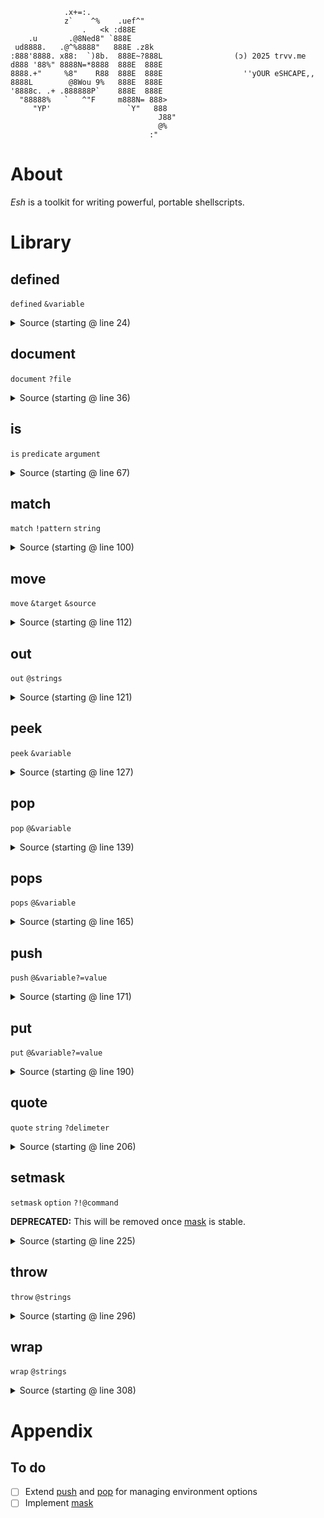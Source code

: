                 .x+=:.
                z`    ^%    .uef^"
                    .   <k :d88E
        .u       .@8Ned8" `888E
     ud8888.   .@^%8888"   888E .z8k
    :888'8888. x88:  `)8b.  888E~?888L                (ɔ) 2025 trvv.me
    d888 '88%" 8888N=*8888  888E  888E
    8888.+"     %8"    R88  888E  888E                  ''yOUR eSHCAPE,,
    8888L        @8Wou 9%   888E  888E
    '8888c. .+ .888888P`    888E  888E
      "88888%   `   ^"F     m888N= 888>
         "YP'                 `Y"   888
                                     J88"
                                     @%
                                   :"

# About

_Esh_ is a toolkit for writing powerful, portable shellscripts.

# Library

## defined

`defined` `&variable`

<details><summary>Source (starting @ line 24)</summary>

```sh
defined() {
    case $# in
        (1) :;;
        (0) throw "defined: expected name";;
        (*) throw "defined: too many arguments";;
    esac || return
    is name "$1" || throw "defined: $1: bad name" || return
    eval "case \${$1+.} in ('') return 1;; esac"
}

```

</details>

## document

`document` `?file`

<details><summary>Source (starting @ line 36)</summary>

````sh
document() {
    [ $# -le 1 ] || throw "document: too many arguments" || return
    push line linenum=0 state=docs
    while IFS= read -r line; do
        case $line in
            ('#!'*) :;;
            ('#'*)
                [ "$state" = code ] && printf '```\n\n</details>\n\n'
                state=docs
                case $line in
                    ('# '*) printf '%s\n' "${line#??}";;
                    (*) printf '%s\n' "${line#?}";;
                esac
            ;;
            ('') printf '\n';;
            (*)
                [ "$state" = docs ] && printf '\n<details><summary>Source (starting @ line %d)</summary>\n\n```sh\n' "$linenum"
                state=code
                printf '%s\n' "$line"
            ;;
        esac
        linenum="$((linenum + 1))"
    done <<-EOF
$(cat ${1+"$1"})
EOF
    [ "$state" = code ] && printf '```\n\n</details></summary>\n\n'
    pops line linenum state
}

````

</details>

## is

`is` `predicate` `argument`

<details><summary>Source (starting @ line 67)</summary>

```sh
is() {
    case $# in
        (2) :;;
        (0) throw "is: expected predicate and argument";;
        (1) throw "is: expected argument";;
        (*) throw "is: too many arguments";;
    esac || return
    case $1 in
        (name)          ! match '[!A-Za-z_]*|*[!A-Za-z_0-9]*' "$2";;
        (natural)       ! match '*[!0-9]*' "$2";;
		(command)       >/dev/null command -V "$2";;
        (block)         test -b "$2";;
        (stream)        test -c "$2";;
        (directory)     test -d "$2";;
        (empty)         test -s "$2";;
        (extant)        test -e "$2";;
        (file)          test -f "$2";;
        (sgid)          test -g "$2";;
        (symlink)       test -h "$2";;
        (fifo)          test -p "$2";;
        (readable)      test -r "$2";;
        (socket)        test -S "$2";;
        (terminal)      test -t "$2";;
        (suid)          test -u "$2";;
        (writeable)     test -w "$2" || { test -d "$2" && test -x "$2"; };;
        (executable)    test -x "$2";;
        (null)          test -z "$2";;
		(*)             throw "is: $2: bad predicate";;
    esac
}

```

</details>

## match

`match` `!pattern` `string`

<details><summary>Source (starting @ line 100)</summary>

```sh
match() {
    case $# in
        (2) :;;
        (0) throw "match: expected pattern";;
        (1) throw "match: expected expression";;
        (*) throw "match: too many arguments"
    esac || return
    eval "case \$2 in ($1) :;; (*) return 1;; esac"
}

```

</details>

## move

`move` `&target` `&source`

<details><summary>Source (starting @ line 112)</summary>

```sh
move() {
    test $# = 2 || throw "move: expected target and source" || return
    is name "$1" || throw "move: $1: bad name (target)" || return
    is name "$2" || throw "move: $2: bad name (source)" || return
    eval "$1=\$$2"
}

```

</details>

## out

`out` `@strings`

<details><summary>Source (starting @ line 121)</summary>

```sh
out() {
    printf '%s\n' "$@"
}

```

</details>

## peek

`peek` `&variable`

<details><summary>Source (starting @ line 127)</summary>

```sh
peek() {
    case $# in
        (1) :;;
        (0) throw "peek: expected name";;
        (*) throw "peek: too many arguments";;
    esac || return
    is name "$1" || throw "peek: $1: bad name" || return
    eval "out \"\$$1\""
}

```

</details>

## pop

`pop` `@&variable`

<details><summary>Source (starting @ line 139)</summary>

```sh
pop() {
    test $# != 0 || throw "pop: expected name(s)" || return
    while test $# != 0; do
        is name "$1" || throw "pop: $1: bad name" || return
        eval "
            if defined ${1}_; then
                out \$$1
                if defined ${1}_\$((\${${1}_} - 1)); then
                    move $1 ${1}_\$((\${${1}_} - 1))
                    # this unset is not necessary, but we might want it for cleanliness sake
                    #unset -v ${1}_\$((\${${1}_} - 1))
                else
                    unset -v $1
                fi
            else
                throw 'pop: nothing to pop'
                return 1
            fi
            ${1}_=\$((${1}_ - 1))
        "
        shift
    done
}

```

</details>

## pops

`pops` `@&variable`

<details><summary>Source (starting @ line 165)</summary>

```sh
pops() {
    pop "$@" >/dev/null
}

```

</details>

## push

`push` `@&variable?=value`

<details><summary>Source (starting @ line 171)</summary>

```sh
push() {
    test $# != 0 || throw "push: expected name or definition" || return
    while test $# != 0; do
        is name "${1%%=*}" || throw "push: $1: bad name" || return
        eval "
            if defined ${1%%=*}; then
                move ${1%%=*}_\${${1%%=*}_=1} ${1%%=*}
            else
                unset -v ${1%%=*}_\${${1%%=*}_=1}
            fi
            ${1%%=*}_=\$((${1%%=*}_ + 1))
        "
        put "$1"
        shift
    done
}

```

</details>

## put

`put` `@&variable?=value`

<details><summary>Source (starting @ line 190)</summary>

```sh
put() {
	test $# != 0 || throw "put: expected name or definition" || return
    while test $# != 0; do
		#note Might be a way to make this a single check on the string.
        is name "${1%%=*}" || throw "put: $1: bad name" || return
		if match '*=*' "$1"; then
			eval "${1%%=*}=\${1#*=}"
		else
			unset -v "$1"
		fi
        shift
    done
}

```

</details>

## quote

`quote` `string` `?delimeter`

<details><summary>Source (starting @ line 206)</summary>

```sh
quote() {
    case $# in
        (1|2) :;;
        (0) throw "quote: expected string";;
        (*) throw "quote: too many arguments";;
    esac || return
    if match '*'"\\'"'*' "$1"; then
        # shellcheck disable=SC2139
        set -- "$(alias _="$1"; alias _)" ${2+"$2"}
        printf '%s%b' "${1#??}" "${2-\\n}"
    else
        printf '%s%b' "'$1'" "${2-\\n}"
    fi
}

```

</details>

## setmask

`setmask` `option` `?!@command`

**DEPRECATED:** This will be removed once [mask](#mask) is stable.

<details><summary>Source (starting @ line 225)</summary>

```sh
setmask() {
    case $# in
        (0) THIS=setmask throw "expected option character";;
        (1)
            case $1 in
                ([A-Za-z0-9]) eval "case \$- in (*$1*) :;; (*) return 1;; esac";;
                (*[!A-Za-z0-9_]*) THIS=setmask throw "$1: invalid option";;
                (*)
                    # TODO: Support checking for if the option exists at all or not
                    set -- "$1" "$(set +o)"
                    case $2 in
                        (*"-o $1"*) return 0;;
                        (*"+o $1"*) return 1;;
                        (*) THIS=setmask STATUS=2 throw "$1: option not found";;
                    esac
                    #eval "set +o | grep \"-o $1\" 2>/dev/null"
                ;;
            esac
        ;;
        (*)
            case $1 in
                ([A-Za-z0-9])
                    eval "
                        shift
                        case \$- in
                            (*$1*) \"\$@\";;
                            (*)
                                if set -$1; then
                                    \"\$@\"
                                    eval \"
                                        set +$1
                                        return \$?
                                    \"
                                else
                                    THIS=\"\${THIS-setmask}\" throw \"$1: failed to set option\"
                                fi
                            ;;
                        esac
                    "
                ;;
                (*[!A-Za-z0-9_]*) THIS=setmask throw "$1: invalid option";;
                (*)
                    # This depends on the User Portability Utilities being present,
                    # which I feel pretty comfortable in assuming for most platforms.
                    # Maybe add a check if anyone runs into any situations where this
                    # is actually a problem.
                    eval "
                        shift
                        # Get rid of this grep
                        if set +o | grep \"-o $1\" 2>/dev/null >&2; then
                            \"\$@\"
                        else
                            if set -o $1; then
                                \"\$@\"
                                eval \"
                                    set +o $1
                                    return \$?
                                \"
                            else
                                THIS=\"\${THIS-setmask}\" throw \"$1: failed to set option\"
                            fi
                        fi
                    "
                ;;
            esac
        ;;
    esac
}

```

</details>

## throw

`throw` `@strings`

<details><summary>Source (starting @ line 296)</summary>

```sh
throw() {
    eval "
        >&2 out \"\$@\"
        case \$- in
            (*i*) return $(($? ? $? : 254));;
            (*) exit $(($? ? $? : 255));;
        esac
    "
}

```

</details>

## wrap

`wrap` `@strings`

<details><summary>Source (starting @ line 308)</summary>

```sh
wrap() {
    test $# = 0 && return
	while test $# != 1; do
		quote "$1" ' '
		shift
	done
	quote "$1"
}

```

</details>

# Appendix

## To do

- [ ] Extend [push](#push) and [pop](#pop) for managing environment options
- [ ] Implement [mask](#mask)
